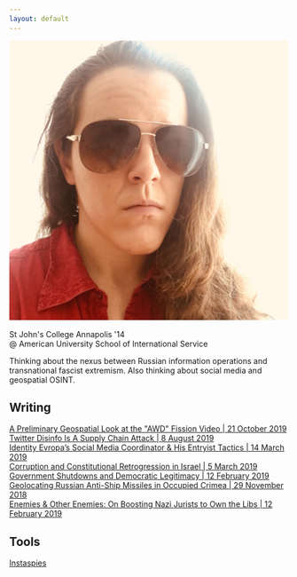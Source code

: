 ```yaml
---
layout: default
---
```


<img class="profile-picture" src="./assets/images/opsecface.jpg">

St John's College Annapolis '14   
@ American University School of International Service

Thinking about the nexus between Russian information operations and transnational fascist extremism.  Also thinking about social media and geospatial OSINT.

## Writing
[A Preliminary Geospatial Look at the "AWD" Fission Video | 21 October 2019](https://heupchurch.github.io/fission)
[Twitter Disinfo Is A Supply Chain Attack | 8 August 2019](https://heupchurch.github.io/twitter-supply-chain-attacks)   
[Identity Evropa’s Social Media Coordinator & His Entryist Tactics | 14 March 2019](https://heupchurch.github.io/ie-entryism)   
[Corruption and Constitutional Retrogression in Israel | 5 March 2019](https://heupchurch.github.io/retrogression-israel)   
[Government Shutdowns and Democratic Legitimacy | 12 February 2019](https://heupchurch.github.io/shutdowns-and-democracy)   
[Geolocating Russian Anti-Ship Missiles in Occupied Crimea | 29 November 2018](https://heupchurch.github.io/kerch-strait-bal-geolocation)   
[Enemies & Other Enemies: On Boosting Nazi Jurists to Own the Libs | 12 February 2019](https://heupchurch.github.io/enemies-and-other-enemies)

## Tools
[Instaspies](https://github.com/heupchurch/instaspies)
